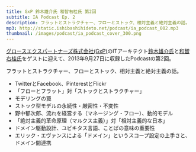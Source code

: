 ```yaml
---
title: GxP 鈴木雄介氏 和智右桂氏 第2回
subtitle: IA Podcast Ep. 2
description: フラットとストラクチャー、フローとストック、相対主義と絶対主義の話。
mp3: http://static.ishibashihideto.net/podcast/ia_podcast_002.mp3
thumbnail: /images/podcast/ia_podcast_cover_300.png
---
```


[グロースエクスパートナーズ株式会社(GxP)](http://www.gxp.co.jp/)のITアーキテクト[鈴木雄介氏](https://twitter.com/yusuke_arclamp)と[和智右桂氏](https://twitter.com/digitalsoul0124)をゲストに迎えて、2013年9月27日に収録したPodcastの第2回。

フラットとストラクチャー、フローとストック、相対主義と絶対主義の話。

- TwitterとFacebook、PinterestとFlickr
- 「フローとフラット」対「ストックとストラクチャー」
- モデリングの罠
- ストック型モデルの永続性・厳密性・不変性
- 野中郁次郎、流れを経営する（マネージング・フロー）、動的モデル
- 「絶対主義的革命原理（マルクス主義）」対「相対主義的な日本」
- ドメイン駆動設計、ユビキタス言語、ことばの意味の重要性
- エリック・エヴァンスによる「ドメイン」というスコープ設定の上手さと、ドメイン間連携
